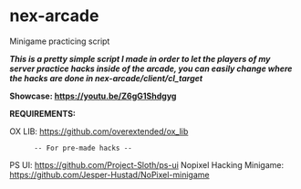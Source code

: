 # nex-arcade
Minigame practicing script


***This is a pretty simple script I made in order to let the players of my server practice hacks inside of the arcade, you can easily change where the hacks are done in nex-arcade/client/cl_target***

**Showcase: https://youtu.be/Z6gG1Shdgyg** 


**REQUIREMENTS:**

OX LIB: https://github.com/overextended/ox_lib

          -- For pre-made hacks --
PS UI: https://github.com/Project-Sloth/ps-ui
Nopixel Hacking Minigame: https://github.com/Jesper-Hustad/NoPixel-minigame
